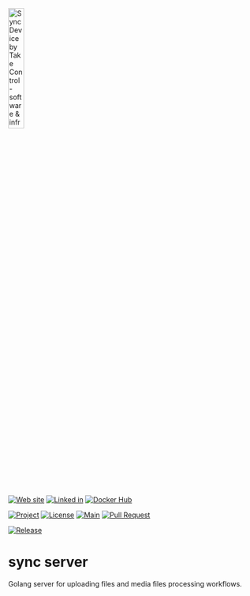 <img src="https://takecontrolsoft.eu/wp-content/uploads/2023/11/TakeControlTransparentGreenLogo-1.png" alt="Sync Device by Take Control - software & infrastructure" width="25%">

[![Web site](https://img.shields.io/badge/Web_site-takecontrolsoft.eu-pink)](https://takecontrolsoft.eu/)
[![Linked in](https://img.shields.io/badge/Linked_In-page-blue)](https://www.linkedin.com/company/take-control-si/)
[![Docker Hub](https://img.shields.io/badge/Docker_Hub-repo-blue)](https://hub.docker.com/repository/docker/takecontrolorg/sync_server/general)

[![Project](https://img.shields.io/badge/Project-Sync_Device-darkred)](https://github.com/orgs/takecontrolsoft/projects/1)
[![License](https://img.shields.io/badge/License-Apache-purple)](https://www.apache.org/licenses/LICENSE-2.0)
[![Main](https://github.com/takecontrolsoft/sync_server/actions/workflows/main.yml/badge.svg)](https://github.com/takecontrolsoft/sync_server/actions/workflows/main.yml)
[![Pull Request](https://github.com/takecontrolsoft/sync_server/actions/workflows/pull_request.yml/badge.svg)](https://github.com/takecontrolsoft/sync_server/actions/workflows/pull_request.yml)

[![Release](https://img.shields.io/github/v/release/takecontrolsoft/sync_server.svg)](https://github.com/takecontrolsoft/sync_server/releases/latest)

<!-- ![GitHub release (by tag)](https://img.shields.io/github/downloads/takecontrolsoft/sync_server/v0.0.1-alpha/total)
![Docker Pulls](https://img.shields.io/docker/pulls/takecontrolorg/sync_server) -->

# sync server
Golang server for uploading files and media files processing workflows.
